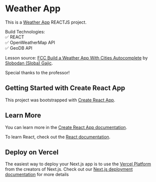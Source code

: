 # Weather App

This is a [Weather App](weather-app-arianagg.vercel.app) REACTJS project. 

Build Technologies: <br/>
✅  REACT <br/>
✅  OpenWeatherMap API <br/>
✅  GeoDB API <br/>

Lesson source: [FCC Build a Weather App With Cities Autocomplete](https://www.youtube.com/watch?v=Reny0cTTv24) by [Slobodan (Sloba) Gajic](https://www.youtube.com/c/CodewithSloba). 

Special thanks to the professor!

## Getting Started with Create React App

This project was bootstrapped with [Create React App](https://github.com/facebook/create-react-app).

## Learn More

You can learn more in the [Create React App documentation](https://facebook.github.io/create-react-app/docs/getting-started).

To learn React, check out the [React documentation](https://reactjs.org/).

## Deploy on Vercel

The easiest way to deploy your Next.js app is to use the [Vercel Platform](https://vercel.com/new?utm_medium=default-template&filter=next.js&utm_source=create-next-app&utm_campaign=create-next-app-readme) from the creators of Next.js. Check out our [Next.js deployment documentation](https://nextjs.org/docs/deployment) for more details
